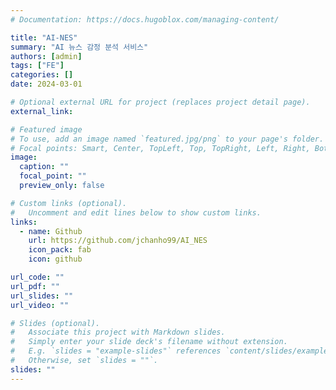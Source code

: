 ```yaml
---
# Documentation: https://docs.hugoblox.com/managing-content/

title: "AI-NES"
summary: "AI 뉴스 감정 분석 서비스"
authors: [admin]
tags: ["FE"]
categories: []
date: 2024-03-01

# Optional external URL for project (replaces project detail page).
external_link:

# Featured image
# To use, add an image named `featured.jpg/png` to your page's folder.
# Focal points: Smart, Center, TopLeft, Top, TopRight, Left, Right, BottomLeft, Bottom, BottomRight.
image:
  caption: ""
  focal_point: ""
  preview_only: false

# Custom links (optional).
#   Uncomment and edit lines below to show custom links.
links:
  - name: Github
    url: https://github.com/jchanho99/AI_NES
    icon_pack: fab
    icon: github

url_code: ""
url_pdf: ""
url_slides: ""
url_video: ""

# Slides (optional).
#   Associate this project with Markdown slides.
#   Simply enter your slide deck's filename without extension.
#   E.g. `slides = "example-slides"` references `content/slides/example-slides.md`.
#   Otherwise, set `slides = ""`.
slides: ""
---
```


